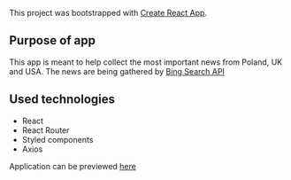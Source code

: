 This project was bootstrapped with [Create React App](https://github.com/facebook/create-react-app).

## Purpose of app
This app is meant to help collect the most important news from Poland, UK and USA.
The news are being gathered by [Bing Search API](https://www.microsoft.com/en-us/bing/apis/bing-news-search-api)

## Used technologies
* React
* React Router
* Styled components
* Axios

Application can be previewed [here](https://newslex.netlify.app/)